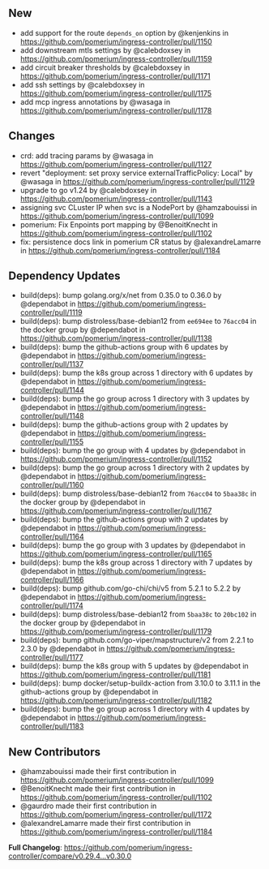 ## New
- add support for the route `depends_on` option by @kenjenkins in https://github.com/pomerium/ingress-controller/pull/1150
- add downstream mtls settings by @calebdoxsey in https://github.com/pomerium/ingress-controller/pull/1159
- add circuit breaker thresholds by @calebdoxsey in https://github.com/pomerium/ingress-controller/pull/1171
- add ssh settings by @calebdoxsey in https://github.com/pomerium/ingress-controller/pull/1175
- add mcp ingress annotations by @wasaga in https://github.com/pomerium/ingress-controller/pull/1178

## Changes
- crd: add tracing params by @wasaga in https://github.com/pomerium/ingress-controller/pull/1127
- revert "deployment: set proxy service externalTrafficPolicy: Local" by @wasaga in https://github.com/pomerium/ingress-controller/pull/1129
- upgrade to go v1.24 by @calebdoxsey in https://github.com/pomerium/ingress-controller/pull/1143
- assigning svc CLuster IP when svc is a NodePort by @hamzabouissi in https://github.com/pomerium/ingress-controller/pull/1099
- pomerium: Fix Enpoints port mapping by @BenoitKnecht in https://github.com/pomerium/ingress-controller/pull/1102
- fix: persistence docs link in pomerium CR status by @alexandreLamarre in https://github.com/pomerium/ingress-controller/pull/1184

## Dependency Updates
- build(deps): bump golang.org/x/net from 0.35.0 to 0.36.0 by @dependabot in https://github.com/pomerium/ingress-controller/pull/1119
- build(deps): bump distroless/base-debian12 from `ee694ee` to `76acc04` in the docker group by @dependabot in https://github.com/pomerium/ingress-controller/pull/1138
- build(deps): bump the github-actions group with 6 updates by @dependabot in https://github.com/pomerium/ingress-controller/pull/1137
- build(deps): bump the k8s group across 1 directory with 6 updates by @dependabot in https://github.com/pomerium/ingress-controller/pull/1144
- build(deps): bump the go group across 1 directory with 3 updates by @dependabot in https://github.com/pomerium/ingress-controller/pull/1148
- build(deps): bump the github-actions group with 2 updates by @dependabot in https://github.com/pomerium/ingress-controller/pull/1155
- build(deps): bump the go group with 4 updates by @dependabot in https://github.com/pomerium/ingress-controller/pull/1152
- build(deps): bump the go group across 1 directory with 2 updates by @dependabot in https://github.com/pomerium/ingress-controller/pull/1160
- build(deps): bump distroless/base-debian12 from `76acc04` to `5baa38c` in the docker group by @dependabot in https://github.com/pomerium/ingress-controller/pull/1167
- build(deps): bump the github-actions group with 2 updates by @dependabot in https://github.com/pomerium/ingress-controller/pull/1164
- build(deps): bump the go group with 3 updates by @dependabot in https://github.com/pomerium/ingress-controller/pull/1165
- build(deps): bump the k8s group across 1 directory with 7 updates by @dependabot in https://github.com/pomerium/ingress-controller/pull/1166
- build(deps): bump github.com/go-chi/chi/v5 from 5.2.1 to 5.2.2 by @dependabot in https://github.com/pomerium/ingress-controller/pull/1174
- build(deps): bump distroless/base-debian12 from `5baa38c` to `20bc102` in the docker group by @dependabot in https://github.com/pomerium/ingress-controller/pull/1179
- build(deps): bump github.com/go-viper/mapstructure/v2 from 2.2.1 to 2.3.0 by @dependabot in https://github.com/pomerium/ingress-controller/pull/1177
- build(deps): bump the k8s group with 5 updates by @dependabot in https://github.com/pomerium/ingress-controller/pull/1181
- build(deps): bump docker/setup-buildx-action from 3.10.0 to 3.11.1 in the github-actions group by @dependabot in https://github.com/pomerium/ingress-controller/pull/1182
- build(deps): bump the go group across 1 directory with 4 updates by @dependabot in https://github.com/pomerium/ingress-controller/pull/1183

## New Contributors
- @hamzabouissi made their first contribution in https://github.com/pomerium/ingress-controller/pull/1099
- @BenoitKnecht made their first contribution in https://github.com/pomerium/ingress-controller/pull/1102
- @gaurdro made their first contribution in https://github.com/pomerium/ingress-controller/pull/1172
- @alexandreLamarre made their first contribution in https://github.com/pomerium/ingress-controller/pull/1184

**Full Changelog**: https://github.com/pomerium/ingress-controller/compare/v0.29.4...v0.30.0

